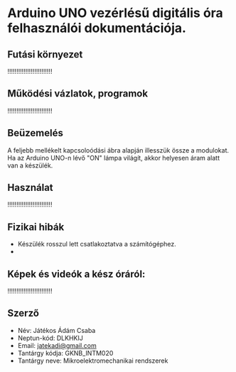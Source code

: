 # Arduino UNO vezérlésű digitális óra felhasználói dokumentációja.

## Futási környezet
!!!!!!!!!!!!!!!!!!!!!!!!!

## Működési vázlatok, programok
!!!!!!!!!!!!!!!!!!!!!!!!!

## Beüzemelés
A feljebb mellékelt kapcsoloódási ábra alapján illesszük össze a modulokat. Ha az Arduino UNO-n lévő "ON" lámpa világít, akkor helyesen áram alatt van a készülék.

## Használat
!!!!!!!!!!!!!!!!!!!!!!!!!

## Fizikai hibák
- Készülék rosszul lett csatlakoztatva a számítógéphez.
- 

## Képek és videók a kész óráról:
!!!!!!!!!!!!!!!!!!!!!!!!!

## Szerző
- Név: Játékos Ádám Csaba
- Neptun-kód: DLKHKIJ
- Email: jatekadi@gmail.com
- Tantárgy kódja: GKNB_INTM020
- Tantárgy neve: Mikroelektromechanikai rendszerek
